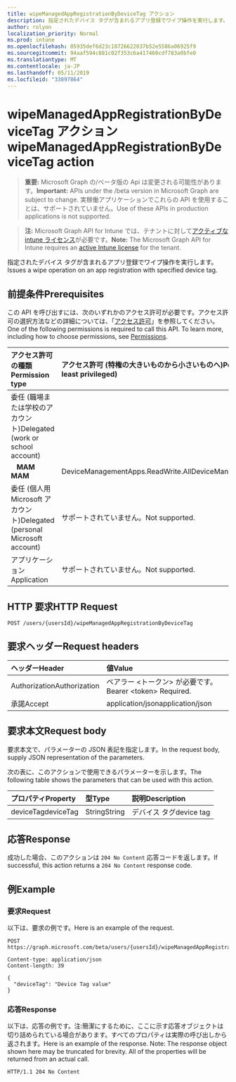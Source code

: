 ```yaml
---
title: wipeManagedAppRegistrationByDeviceTag アクション
description: 指定されたデバイス タグが含まれるアプリ登録でワイプ操作を実行します。
author: rolyon
localization_priority: Normal
ms.prod: intune
ms.openlocfilehash: 05935def6d23c18726622037b52e5586a06925f9
ms.sourcegitcommit: 94aaf594c881c02f353c6a417460cdf783a0bfe0
ms.translationtype: MT
ms.contentlocale: ja-JP
ms.lasthandoff: 05/11/2019
ms.locfileid: "33897864"
---
```

# <a name="wipemanagedappregistrationbydevicetag-action"></a><span data-ttu-id="bb123-103">wipeManagedAppRegistrationByDeviceTag アクション</span><span class="sxs-lookup"><span data-stu-id="bb123-103">wipeManagedAppRegistrationByDeviceTag action</span></span>

> <span data-ttu-id="bb123-104">**重要:** Microsoft Graph の/ベータ版の Api は変更される可能性があります。</span><span class="sxs-lookup"><span data-stu-id="bb123-104">**Important:** APIs under the /beta version in Microsoft Graph are subject to change.</span></span> <span data-ttu-id="bb123-105">実稼働アプリケーションでこれらの API を使用することは、サポートされていません。</span><span class="sxs-lookup"><span data-stu-id="bb123-105">Use of these APIs in production applications is not supported.</span></span>

> <span data-ttu-id="bb123-106">**注:** Microsoft Graph API for Intune では、テナントに対して[アクティブな intune ライセンス](https://go.microsoft.com/fwlink/?linkid=839381)が必要です。</span><span class="sxs-lookup"><span data-stu-id="bb123-106">**Note:** The Microsoft Graph API for Intune requires an [active Intune license](https://go.microsoft.com/fwlink/?linkid=839381) for the tenant.</span></span>

<span data-ttu-id="bb123-107">指定されたデバイス タグが含まれるアプリ登録でワイプ操作を実行します。</span><span class="sxs-lookup"><span data-stu-id="bb123-107">Issues a wipe operation on an app registration with specified device tag.</span></span>

## <a name="prerequisites"></a><span data-ttu-id="bb123-108">前提条件</span><span class="sxs-lookup"><span data-stu-id="bb123-108">Prerequisites</span></span>

<span data-ttu-id="bb123-p102">この API を呼び出すには、次のいずれかのアクセス許可が必要です。アクセス許可の選択方法などの詳細については、「[アクセス許可](/graph/permissions-reference)」を参照してください。</span><span class="sxs-lookup"><span data-stu-id="bb123-p102">One of the following permissions is required to call this API. To learn more, including how to choose permissions, see [Permissions](/graph/permissions-reference).</span></span>

|<span data-ttu-id="bb123-111">アクセス許可の種類</span><span class="sxs-lookup"><span data-stu-id="bb123-111">Permission type</span></span>|<span data-ttu-id="bb123-112">アクセス許可 (特権の大きいものから小さいものへ)</span><span class="sxs-lookup"><span data-stu-id="bb123-112">Permissions (from most to least privileged)</span></span>|
|:---|:---|
|<span data-ttu-id="bb123-113">委任 (職場または学校のアカウント)</span><span class="sxs-lookup"><span data-stu-id="bb123-113">Delegated (work or school account)</span></span>||
| <span data-ttu-id="bb123-114">&nbsp;&nbsp; **MAM**</span><span class="sxs-lookup"><span data-stu-id="bb123-114">&nbsp; &nbsp; **MAM**</span></span> | <span data-ttu-id="bb123-115">DeviceManagementApps.ReadWrite.All</span><span class="sxs-lookup"><span data-stu-id="bb123-115">DeviceManagementApps.ReadWrite.All</span></span>|
|<span data-ttu-id="bb123-116">委任 (個人用 Microsoft アカウント)</span><span class="sxs-lookup"><span data-stu-id="bb123-116">Delegated (personal Microsoft account)</span></span>|<span data-ttu-id="bb123-117">サポートされていません。</span><span class="sxs-lookup"><span data-stu-id="bb123-117">Not supported.</span></span>|
|<span data-ttu-id="bb123-118">アプリケーション</span><span class="sxs-lookup"><span data-stu-id="bb123-118">Application</span></span>|<span data-ttu-id="bb123-119">サポートされていません。</span><span class="sxs-lookup"><span data-stu-id="bb123-119">Not supported.</span></span>|

## <a name="http-request"></a><span data-ttu-id="bb123-120">HTTP 要求</span><span class="sxs-lookup"><span data-stu-id="bb123-120">HTTP Request</span></span>
<!-- {
  "blockType": "ignored"
}
-->
``` http
POST /users/{usersId}/wipeManagedAppRegistrationByDeviceTag
```

## <a name="request-headers"></a><span data-ttu-id="bb123-121">要求ヘッダー</span><span class="sxs-lookup"><span data-stu-id="bb123-121">Request headers</span></span>

|<span data-ttu-id="bb123-122">ヘッダー</span><span class="sxs-lookup"><span data-stu-id="bb123-122">Header</span></span>|<span data-ttu-id="bb123-123">値</span><span class="sxs-lookup"><span data-stu-id="bb123-123">Value</span></span>|
|:---|:---|
|<span data-ttu-id="bb123-124">Authorization</span><span class="sxs-lookup"><span data-stu-id="bb123-124">Authorization</span></span>|<span data-ttu-id="bb123-125">ベアラー &lt;トークン&gt; が必要です。</span><span class="sxs-lookup"><span data-stu-id="bb123-125">Bearer &lt;token&gt; Required.</span></span>|
|<span data-ttu-id="bb123-126">承諾</span><span class="sxs-lookup"><span data-stu-id="bb123-126">Accept</span></span>|<span data-ttu-id="bb123-127">application/json</span><span class="sxs-lookup"><span data-stu-id="bb123-127">application/json</span></span>|

## <a name="request-body"></a><span data-ttu-id="bb123-128">要求本文</span><span class="sxs-lookup"><span data-stu-id="bb123-128">Request body</span></span>

<span data-ttu-id="bb123-129">要求本文で、パラメーターの JSON 表記を指定します。</span><span class="sxs-lookup"><span data-stu-id="bb123-129">In the request body, supply JSON representation of the parameters.</span></span>

<span data-ttu-id="bb123-130">次の表に、このアクションで使用できるパラメーターを示します。</span><span class="sxs-lookup"><span data-stu-id="bb123-130">The following table shows the parameters that can be used with this action.</span></span>

|<span data-ttu-id="bb123-131">プロパティ</span><span class="sxs-lookup"><span data-stu-id="bb123-131">Property</span></span>|<span data-ttu-id="bb123-132">型</span><span class="sxs-lookup"><span data-stu-id="bb123-132">Type</span></span>|<span data-ttu-id="bb123-133">説明</span><span class="sxs-lookup"><span data-stu-id="bb123-133">Description</span></span>|
|:---|:---|:---|
|<span data-ttu-id="bb123-134">deviceTag</span><span class="sxs-lookup"><span data-stu-id="bb123-134">deviceTag</span></span>|<span data-ttu-id="bb123-135">String</span><span class="sxs-lookup"><span data-stu-id="bb123-135">String</span></span>|<span data-ttu-id="bb123-136">デバイス タグ</span><span class="sxs-lookup"><span data-stu-id="bb123-136">device tag</span></span>|

## <a name="response"></a><span data-ttu-id="bb123-137">応答</span><span class="sxs-lookup"><span data-stu-id="bb123-137">Response</span></span>

<span data-ttu-id="bb123-138">成功した場合、このアクションは `204 No Content` 応答コードを返します。</span><span class="sxs-lookup"><span data-stu-id="bb123-138">If successful, this action returns a `204 No Content` response code.</span></span>

## <a name="example"></a><span data-ttu-id="bb123-139">例</span><span class="sxs-lookup"><span data-stu-id="bb123-139">Example</span></span>

### <a name="request"></a><span data-ttu-id="bb123-140">要求</span><span class="sxs-lookup"><span data-stu-id="bb123-140">Request</span></span>

<span data-ttu-id="bb123-141">以下は、要求の例です。</span><span class="sxs-lookup"><span data-stu-id="bb123-141">Here is an example of the request.</span></span>

``` http
POST https://graph.microsoft.com/beta/users/{usersId}/wipeManagedAppRegistrationByDeviceTag

Content-type: application/json
Content-length: 39

{
  "deviceTag": "Device Tag value"
}
```

### <a name="response"></a><span data-ttu-id="bb123-142">応答</span><span class="sxs-lookup"><span data-stu-id="bb123-142">Response</span></span>

<span data-ttu-id="bb123-p103">以下は、応答の例です。注:簡潔にするために、ここに示す応答オブジェクトは切り詰められている場合があります。すべてのプロパティは実際の呼び出しから返されます。</span><span class="sxs-lookup"><span data-stu-id="bb123-p103">Here is an example of the response. Note: The response object shown here may be truncated for brevity. All of the properties will be returned from an actual call.</span></span>

``` http
HTTP/1.1 204 No Content
```






